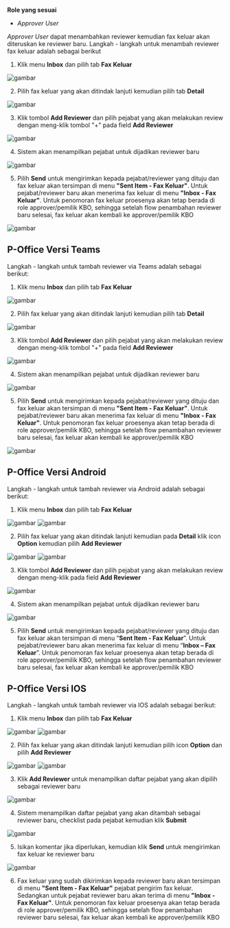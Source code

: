 **Role yang sesuai**

- *Approver User*

*Approver User* dapat menambahkan reviewer kemudian fax keluar akan diteruskan ke reviewer baru. Langkah - langkah untuk menambah reviewer fax keluar adalah sebagai berikut

1. Klik menu **Inbox** dan pilih tab **Fax Keluar**

![gambar](FaxKeluar/FK_Web/FK45.jpg)

2. Pilih fax keluar yang akan ditindak lanjuti kemudian pilih tab **Detail**

![gambar](FaxKeluar/FK_Web/FK46.jpg)

3. Klik tombol **Add Reviewer** dan pilih pejabat yang akan melakukan review dengan meng-klik tombol "+" pada field **Add Reviewer**

![gambar](FaxKeluar/FK_Web/FK47.jpg)

4. Sistem akan menampilkan pejabat untuk dijadikan reviewer baru

![gambar](FaxKeluar/FK_Web/FK48.jpg)

5. Pilih **Send** untuk mengirimkan kepada pejabat/reviewer yang dituju dan fax keluar akan tersimpan di menu **"Sent Item - Fax Keluar"**. Untuk pejabat/reviewer baru akan menerima fax keluar di menu **"Inbox - Fax Keluar"**. Untuk penomoran fax keluar proesenya akan tetap berada di role approver/pemilik KBO, sehingga setelah flow penambahan reviewer baru selesai, fax keluar akan kembali ke approver/pemilik KBO

![gambar](FaxKeluar/FK_Web/FK49.jpg)


## **P-Office Versi Teams**

Langkah - langkah untuk tambah reviewer via Teams adalah sebagai berikut:

1. Klik menu **Inbox** dan pilih tab **Fax Keluar**

![gambar](FaxKeluar/FK_Teams/FK40.png)

2. Pilih fax keluar yang akan ditindak lanjuti kemudian pilih tab **Detail**

![gambar](FaxKeluar/FK_Teams/FK50.png)

3. Klik tombol **Add Reviewer** dan pilih pejabat yang akan melakukan review dengan meng-klik tombol "+" pada field **Add Reviewer**

![gambar](FaxKeluar/FK_Teams/FK51.png)

4. Sistem akan menampilkan pejabat untuk dijadikan reviewer baru

![gambar](FaxKeluar/FK_Teams/FK52.png)

5. Pilih **Send** untuk mengirimkan kepada pejabat/reviewer yang dituju dan fax keluar akan tersimpan di menu **"Sent Item - Fax Keluar"**. Untuk pejabat/reviewer baru akan menerima fax keluar di menu **"Inbox - Fax Keluar"**. Untuk penomoran fax keluar proesenya akan tetap berada di role approver/pemilik KBO, sehingga setelah flow penambahan reviewer baru selesai, fax keluar akan kembali ke approver/pemilik KBO

![gambar](FaxKeluar/FK_Teams/FK53.png) 


## **P-Office Versi Android**

Langkah - langkah untuk tambah reviewer via Android adalah sebagai berikut:

1. Klik menu **Inbox** dan pilih tab **Fax Keluar**

![gambar](FaxKeluar/FK_Android/ReviewerFK/A01.jpg) ![gambar](FaxKeluar/FK_Android/ReviewerFK/A02.jpg)

2. Pilih fax keluar yang akan ditindak lanjuti kemudian pada **Detail** klik icon **Option** kemudian pilih **Add Reviewer**

![gambar](FaxKeluar/FK_Android/ReviewerFK/A03.jpg) ![gambar](FaxKeluar/FK_Android/ReviewerFK/A04.jpg)

3. Klik tombol **Add Reviewer** dan pilih pejabat yang akan melakukan review dengan meng-klik pada field **Add Reviewer**
   
![gambar](FaxKeluar/FK_Android/ReviewerFK/A05.jpg)

4. Sistem akan menampilkan pejabat untuk dijadikan reviewer baru

![gambar](FaxKeluar/FK_Android/ReviewerFK/A06.jpg)

5. Pilih **Send** untuk mengirimkan kepada pejabat/reviewer yang dituju dan fax keluar akan tersimpan di menu “**Sent Item - Fax Keluar**”. Untuk pejabat/reviewer baru akan menerima fax keluar di menu “**Inbox – Fax Keluar**”. Untuk penomoran fax keluar proesenya akan tetap berada di role approver/pemilik KBO, sehingga setelah flow penambahan reviewer baru selesai, fax keluar akan kembali ke approver/pemilik KBO

## **P-Office Versi IOS**

Langkah - langkah untuk tambah reviewer via IOS adalah sebagai berikut:

1. Klik menu **Inbox** dan pilih tab **Fax Keluar**

![gambar](FaxKeluar/FK_IOS/FK-34.1.png) ![gambar](FaxKeluar/FK_IOS/FK-34.2.png)

2. Pilih fax keluar yang akan ditindak lanjuti kemudian pilih icon **Option** dan pilih **Add Reviewer**

![gambar](FaxKeluar/FK_IOS/FK-37.1.png) ![gambar](FaxKeluar/FK_IOS/FK-37.2.png)

3.	Klik **Add Reviewer** untuk menampilkan daftar pejabat yang akan dipilih sebagai reviewer baru

![gambar](FaxKeluar/FK_IOS/FK-38.png)

4.  Sistem menampilkan daftar pejabat yang akan ditambah sebagai reviewer baru, checklist pada pejabat kemudian klik **Submit**

![gambar](FaxKeluar/FK_IOS/FK-39.png)

5.  Isikan komentar jika diperlukan, kemudian klik **Send** untuk mengirimkan fax keluar ke reviewer baru

![gambar](FaxKeluar/FK_IOS/FK-40.png)

6.  Fax keluar yang sudah dikirimkan kepada reviewer baru akan tersimpan di menu **"Sent Item - Fax Keluar"** pejabat pengirim fax keluar. Sedangkan untuk pejabat reviewer baru akan terima di menu **"Inbox - Fax Keluar"**. Untuk penomoran fax keluar proesenya akan tetap berada di role approver/pemilik KBO, sehingga setelah flow penambahan reviewer baru selesai, fax keluar akan kembali ke approver/pemilik KBO

